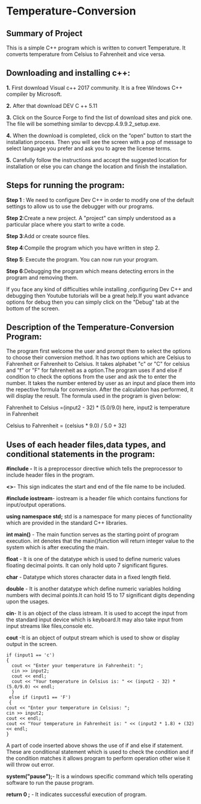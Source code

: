# Temperature-Conversion

## Summary of Project
This is a simple C++ program which is written to convert Temperature. It converts temperature from Celsius to Fahrenheit and vice versa.

## Downloading and installing c++:
**1.**	First download Visual c++ 2017 community. It is a free Windows C++ compiler by Microsoft.

**2.**	After that download DEV C ++ 5.11

**3.**	Click on the Source Forge to find the list of download sites and pick one. The file will be something similar to devcpp.4.9.9.2_setup.exe.

**4.**	When the download is completed, click on the “open” button to start the installation process. Then you will see the screen with a pop of message to select language you prefer and ask you to agree the license terms. 

**5.** Carefully follow the instructions and accept the suggested location for installation or else you can change the location and finish the installation.

## Steps for running the program:
**Step 1** : We need to configure Dev C++ in order to modify one of the default settings to allow us to use the debugger with our programs.

**Step 2**:Create a new project. A "project" can simply understood as a particular place where you start to write a code.

**Step 3**:Add or create source files.

**Step 4**:Compile the program which you have written in step 2.

**Step 5**: Execute the program. You can now run your program. 

**Step 6**:Debugging the program which means detecting errors in the program and removing them.

If you face any kind of difficulties while installing ,configuring Dev C++ and debugging then Youtube tutorials will be a great help.If you want advance options for debug then you can simply click on the "Debug" tab at the bottom of the screen.

## Description of the Temperature-Conversion Program:
The program first welcome the user and prompt them to select the options to choose their conversion method. It has two options which are Celsius to Fahrenheit or Fahrenheit to Celsius. It takes alphabet "c" or "C" for celsius and "f" or "F" for fahrenheit as a option.The program uses if and else if condition to check the options from the user and ask the to enter the number. It takes the number entered by user as an input and place them into the repective formula for conversion. After the calculation has performed, it will display the result. The formula used in the program is given below:

Fahrenheit to Celsius =(input2 - 32) * (5.0/9.0) here, input2 is temperature in Fahrenheit

Celsius to Fahrenheit = (celsius * 9.0) / 5.0 + 32)

## Uses of each header files,data types, and conditional statements in the program:
**#include -** It is a preprocessor directive which tells the preprocessor to include header files in the program.

**<>**- This sign indicates the start and end of the file name to be included.

**#include iostream**- iostream is a header file which contains functions for input/output operations.

**using namespace std;** std is a namespace for many pieces of functionality which are provided in the standard C++ libraries. 

**int main()** - The main function serves as the starting point of program execution. int denotes that the main()function will return integer value to the system which is after executing the main.

**float** - It is one of the datatype which is used to define numeric values floating decimal points. It can only hold upto 7 significant figures.

**char** - Datatype which stores character data in a fixed length field.

**double** - It is another datatype which define numeric variables holding numbers with decimal points.It can hold 15 to 17 significant digits depending upon the usages.

**cin**- It is an object of the class istream. It is used to accept the input from the standard input device which is keyboard.It may also take input from input streams like files,console etc.

**cout** -It is an object of output stream which is used to show or display output in the screen. 


    if (input1 == 'c')
    {
      cout << "Enter your temperature in Fahrenheit: ";
      cin >> input2;
      cout << endl;
      cout << "Your temperature in Celsius is: " << (input2 - 32) * (5.0/9.0) << endl;
      }  
     else if (input1 == 'F')
     {
    cout << "Enter your temperature in Celsius: ";
    cin >> input2;
    cout << endl;
    cout << "Your temperature in Fahrenheit is: " << (input2 * 1.8) + (32) << endl;
    }

A part of code inserted above shows the use of if and else if statement. These are conditional statement which is used to check the condition and if the condition matches it allows program to perform operation other wise it will throw out error.

**system("pause");**- It is a windows specific command which tells operating software to run the pause program.

**return 0 ;** - It indicates successful execution of program.















